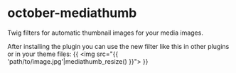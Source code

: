 # october-mediathumb
Twig filters for automatic thumbnail images for your media images.

After installing the plugin you can use the new filter like this in other plugins or in your theme files:
    {{ &lt;img src="{{ 'path/to/image.jpg'|mediathumb_resize() }}"&gt; }}


